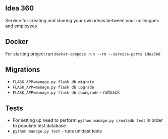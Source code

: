 ## Idea 360

Service for creating and sharing your own ideas between your colleagues and employees


## Docker

For starting project run `docker-compose run --rm --service-ports idea360`


## Migrations

* `FLASK_APP=manage.py flask db migrate`
* `FLASK_APP=manage.py flask db upgrade`
* `FLASK_APP=manage.py flask db downgrade` - rollback

## Tests
* For setting up need to perform `python manage.py createdb test` in order to
populate test database
* `python manage.py test` - runs unittest tests

